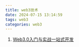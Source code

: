 ```yaml
---
title: web3技术
date: 2024-07-15 13:14:59
tags: web3
categories: web3
---
```




1. [Web3.0入门与实战一站式开发](https://pan.quark.cn/s/0f91a44aea6b#/list/share)